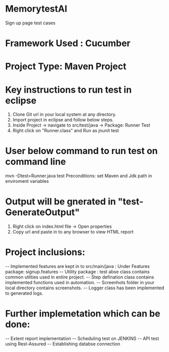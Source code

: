 # MemorytestAI
Sign up page test cases

# Framework Used : Cucumber
# Project Type: Maven Project

# Key instructions to run test in eclipse
1. Clone Git url in your local system at any directory.
2. Import project in eclipse and follow below steps.
3. Inside Project -> navigate to src/test/java -> Package: Runner Test
4. Right click on "Runner.class" and Run as jnunit test

# User below command to run test on command line
mvn -Dtest=Runner.java test
Preconditions: set Maven and Jdk path in enviroment variables

# Output will be gnerated in "test-GenerateOutput"
1. Right click on index.html file -> Open properties
2. Copy url and paste in to any browser to view HTML report

# Project inclusions:
-- Implemented features are kept in to src/main/java : Under Features package: signup.features
-- Utility package : test abse class contains common utlities used in entire project.
-- Step defination class contains implemented functions used in automation.
-- Screenhots folder in your local directory contains screenshots.
-- Logger class has been implemented to generated logs.

# Further implemetation which can be done:
-- Extent report implementation
-- Scheduling test on JENKINS
-- API test using Rest-Assured
-- Establishing databse connection
